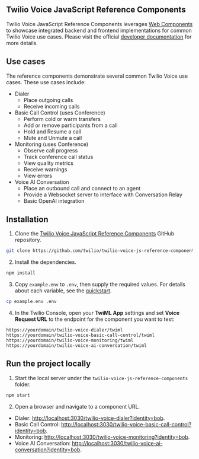 ## Twilio Voice JavaScript Reference Components

Twilio Voice JavaScript Reference Components leverages [Web Components](https://developer.mozilla.org/en-US/docs/Web/API/Web_components) to showcase integrated backend and frontend implementations for common Twilio Voice use cases. Please visit the official [developer documentation](https://www.twilio.com/docs/voice/sdks/javascript/reference-components) for more details.

## Use cases

The reference components demonstrate several common Twilio Voice use cases. These use cases include:

- Dialer
  - Place outgoing calls
  - Receive incoming calls
- Basic Call Control (uses Conference)
  - Perform cold or warm transfers
  - Add or remove participants from a call
  - Hold and Resume a call
  - Mute and Unmute a call
- Monitoring (uses Conference)
  - Observe call progress
  - Track conference call status
  - View quality metrics
  - Receive warnings
  - View errors
- Voice AI Conversation
  - Place an outbound call and connect to an agent
  - Provide a Websocket server to interface with Conversation Relay
  - Basic OpenAI integration

## Installation

1. Clone the [Twilio Voice JavaScript Reference Components](https://github.com/twilio/twilio-voice-js-reference-components) GitHub repository.

```bash
git clone https://github.com/twilio/twilio-voice-js-reference-components.git
```

2. Install the dependencies.

```bash
npm install
```

3. Copy `example.env` to `.env`, then supply the required values. For details about each variable, see the [quickstart](https://www.twilio.com/docs/voice/sdks/javascript/get-started).

```bash
cp example.env .env
```

4. In the Twilio Console, open your **TwiML App** settings and set **Voice Request URL** to the endpoint for the component you want to test:

```text
https://yourdomain/twilio-voice-dialer/twiml
https://yourdomain/twilio-voice-basic-call-control/twiml
https://yourdomain/twilio-voice-monitoring/twiml
https://yourdomain/twilio-voice-ai-conversation/twiml
```

## Run the project locally

1. Start the local server under the `twilio-voice-js-reference-components` folder.

```bash
npm start
```

2. Open a browser and navigate to a component URL.

- Dialer: [http://localhost:3030/twilio-voice-dialer?identity=bob](http://localhost:3030/twilio-voice-dialer?identity=bob).
- Basic Call Control: [http://localhost:3030/twilio-voice-basic-call-control?identity=bob](http://localhost:3030/twilio-voice-basic-call-control?identity=bob).
- Monitoring: [http://localhost:3030/twilio-voice-monitoring?identity=bob](http://localhost:3030/twilio-voice-monitoring?identity=bob).
- Voice AI Conversation: [http://localhost:3030/twilio-voice-ai-conversation?identity=bob](http://localhost:3030/twilio-voice-ai-conversation?identity=bob).